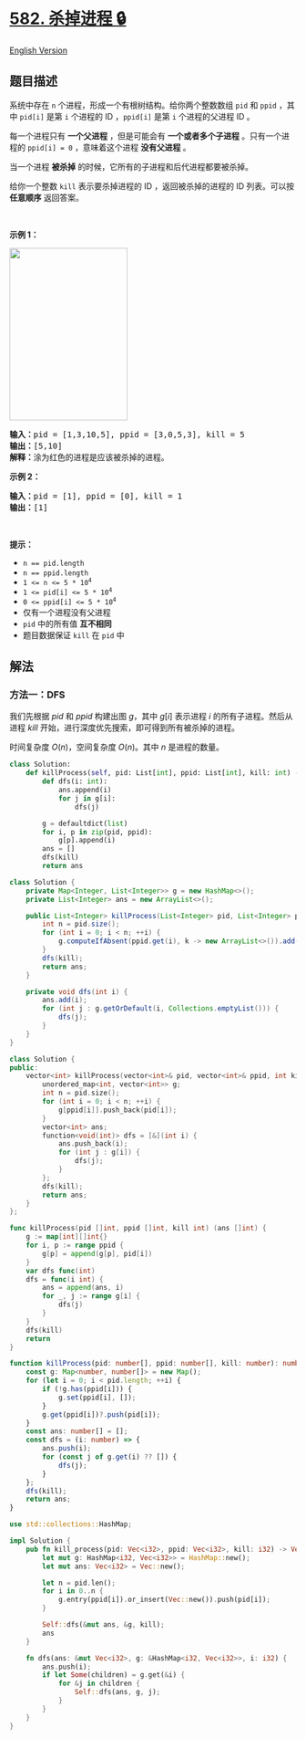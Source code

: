 # [582. 杀掉进程 🔒](https://leetcode.cn/problems/kill-process)

[English Version](/solution/0500-0599/0582.Kill%20Process/README_EN.md)

<!-- tags:树,深度优先搜索,广度优先搜索,数组,哈希表 -->

<!-- difficulty:中等 -->

## 题目描述

<!-- 这里写题目描述 -->

<p>系统中存在 <code>n</code>&nbsp;个进程，形成一个有根树结构。给你两个整数数组&nbsp;<code>pid</code> 和 <code>ppid</code> ，其中 <code>pid[i]</code> 是第 <code>i</code> 个进程的 ID ，<code>ppid[i]</code> 是第 <code>i</code> 个进程的父进程 ID 。</p>

<p>每一个进程只有 <strong>一个父进程</strong> ，但是可能会有 <strong>一个或者多个子进程</strong> 。只有一个进程的 <code>ppid[i] = 0</code> ，意味着这个进程 <strong>没有父进程</strong> 。</p>

<p>当一个进程 <strong>被杀掉</strong> 的时候，它所有的子进程和后代进程都要被杀掉。</p>

<p>给你一个整数 <code>kill</code> 表示要杀掉​​进程的 ID ，返回被杀掉的进程的 ID 列表。可以按 <strong>任意顺序</strong> 返回答案。</p>
&nbsp;

<p><strong>示例 1：</strong></p>
<img alt="" src="https://fastly.jsdelivr.net/gh/doocs/leetcode@main/solution/0500-0599/0582.Kill%20Process/images/ptree.jpg" style="width: 207px; height: 302px;" />
<pre>
<strong>输入：</strong>pid = [1,3,10,5], ppid = [3,0,5,3], kill = 5
<strong>输出：</strong>[5,10]
<strong>解释：</strong>涂为红色的进程是应该被杀掉的进程。
</pre>

<p><strong>示例 2：</strong></p>

<pre>
<strong>输入：</strong>pid = [1], ppid = [0], kill = 1
<strong>输出：</strong>[1]
</pre>

<p>&nbsp;</p>

<p><strong>提示：</strong></p>

<ul>
	<li><code>n == pid.length</code></li>
	<li><code>n == ppid.length</code></li>
	<li><code>1 &lt;= n &lt;= 5 * 10<sup>4</sup></code></li>
	<li><code>1 &lt;= pid[i] &lt;= 5 * 10<sup>4</sup></code></li>
	<li><code>0 &lt;= ppid[i] &lt;= 5 * 10<sup>4</sup></code></li>
	<li>仅有一个进程没有父进程</li>
	<li><code>pid</code> 中的所有值 <strong>互不相同</strong></li>
	<li>题目数据保证 <code>kill</code> 在 <code>pid</code> 中</li>
</ul>

## 解法

### 方法一：DFS

我们先根据 $pid$ 和 $ppid$ 构建出图 $g$，其中 $g[i]$ 表示进程 $i$ 的所有子进程。然后从进程 $kill$ 开始，进行深度优先搜索，即可得到所有被杀掉的进程。

时间复杂度 $O(n)$，空间复杂度 $O(n)$。其中 $n$ 是进程的数量。

<!-- tabs:start -->

```python
class Solution:
    def killProcess(self, pid: List[int], ppid: List[int], kill: int) -> List[int]:
        def dfs(i: int):
            ans.append(i)
            for j in g[i]:
                dfs(j)

        g = defaultdict(list)
        for i, p in zip(pid, ppid):
            g[p].append(i)
        ans = []
        dfs(kill)
        return ans
```

```java
class Solution {
    private Map<Integer, List<Integer>> g = new HashMap<>();
    private List<Integer> ans = new ArrayList<>();

    public List<Integer> killProcess(List<Integer> pid, List<Integer> ppid, int kill) {
        int n = pid.size();
        for (int i = 0; i < n; ++i) {
            g.computeIfAbsent(ppid.get(i), k -> new ArrayList<>()).add(pid.get(i));
        }
        dfs(kill);
        return ans;
    }

    private void dfs(int i) {
        ans.add(i);
        for (int j : g.getOrDefault(i, Collections.emptyList())) {
            dfs(j);
        }
    }
}
```

```cpp
class Solution {
public:
    vector<int> killProcess(vector<int>& pid, vector<int>& ppid, int kill) {
        unordered_map<int, vector<int>> g;
        int n = pid.size();
        for (int i = 0; i < n; ++i) {
            g[ppid[i]].push_back(pid[i]);
        }
        vector<int> ans;
        function<void(int)> dfs = [&](int i) {
            ans.push_back(i);
            for (int j : g[i]) {
                dfs(j);
            }
        };
        dfs(kill);
        return ans;
    }
};
```

```go
func killProcess(pid []int, ppid []int, kill int) (ans []int) {
	g := map[int][]int{}
	for i, p := range ppid {
		g[p] = append(g[p], pid[i])
	}
	var dfs func(int)
	dfs = func(i int) {
		ans = append(ans, i)
		for _, j := range g[i] {
			dfs(j)
		}
	}
	dfs(kill)
	return
}
```

```ts
function killProcess(pid: number[], ppid: number[], kill: number): number[] {
    const g: Map<number, number[]> = new Map();
    for (let i = 0; i < pid.length; ++i) {
        if (!g.has(ppid[i])) {
            g.set(ppid[i], []);
        }
        g.get(ppid[i])?.push(pid[i]);
    }
    const ans: number[] = [];
    const dfs = (i: number) => {
        ans.push(i);
        for (const j of g.get(i) ?? []) {
            dfs(j);
        }
    };
    dfs(kill);
    return ans;
}
```

```rust
use std::collections::HashMap;

impl Solution {
    pub fn kill_process(pid: Vec<i32>, ppid: Vec<i32>, kill: i32) -> Vec<i32> {
        let mut g: HashMap<i32, Vec<i32>> = HashMap::new();
        let mut ans: Vec<i32> = Vec::new();

        let n = pid.len();
        for i in 0..n {
            g.entry(ppid[i]).or_insert(Vec::new()).push(pid[i]);
        }

        Self::dfs(&mut ans, &g, kill);
        ans
    }

    fn dfs(ans: &mut Vec<i32>, g: &HashMap<i32, Vec<i32>>, i: i32) {
        ans.push(i);
        if let Some(children) = g.get(&i) {
            for &j in children {
                Self::dfs(ans, g, j);
            }
        }
    }
}
```

<!-- tabs:end -->

<!-- end -->
